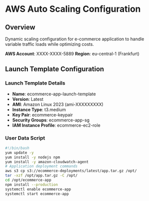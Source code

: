 # AWS Auto Scaling Configuration

## Overview
Dynamic scaling configuration for e-commerce application to handle variable traffic loads while optimizing costs.

**AWS Account**: XXXX-XXXX-5889
**Region**: eu-central-1 (Frankfurt)

## Launch Template Configuration

### Launch Template Details
- **Name**: ecommerce-app-launch-template
- **Version**: Latest
- **AMI**: Amazon Linux 2023 (ami-XXXXXXXXX)
- **Instance Type**: t3.medium
- **Key Pair**: ecommerce-keypair
- **Security Groups**: ecommerce-app-sg
- **IAM Instance Profile**: ecommerce-ec2-role

### User Data Script
```bash
#!/bin/bash
yum update -y
yum install -y nodejs npm
yum install -y amazon-cloudwatch-agent
# Application deployment commands
aws s3 cp s3://ecommerce-deployments/latest/app.tar.gz /opt/
tar -xzf /opt/app.tar.gz -C /opt/
cd /opt/ecommerce-app
npm install --production
systemctl enable ecommerce-app
systemctl start ecommerce-app
